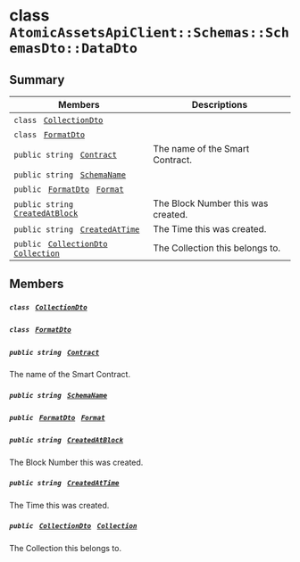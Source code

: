 # class `AtomicAssetsApiClient::Schemas::SchemasDto::DataDto` 

## Summary

 Members                                | Descriptions                                
----------------------------------------|---------------------------------------------
`class ` [`CollectionDto`](AtomicAssetsApiClient--Schemas--SchemasDto--DataDto--CollectionDto.md)        | 
`class ` [`FormatDto`](AtomicAssetsApiClient--Schemas--SchemasDto--DataDto--FormatDto.md)        | 
`public string ` [`Contract`](#class_atomic_assets_api_client_1_1_schemas_1_1_schemas_dto_1_1_data_dto_1a9b4baf8484b98d89513d7776a8877d0e) | The name of the Smart Contract.
`public string ` [`SchemaName`](#class_atomic_assets_api_client_1_1_schemas_1_1_schemas_dto_1_1_data_dto_1a50d439f0d7b1835a13ec1f4da383f957) | 
`public ` [`FormatDto`](AtomicAssetsApiClient--Schemas--SchemasDto--DataDto--FormatDto.md)` ` [`Format`](#class_atomic_assets_api_client_1_1_schemas_1_1_schemas_dto_1_1_data_dto_1ab4fe4d63207a5184d9e0c8a5aa54891c) | 
`public string ` [`CreatedAtBlock`](#class_atomic_assets_api_client_1_1_schemas_1_1_schemas_dto_1_1_data_dto_1a022adc431e5845376e250208a999e12d) | The Block Number this was created.
`public string ` [`CreatedAtTime`](#class_atomic_assets_api_client_1_1_schemas_1_1_schemas_dto_1_1_data_dto_1a4cb9b4aaa1372df6dc2bb7d8f4916403) | The Time this was created.
`public ` [`CollectionDto`](AtomicAssetsApiClient--Schemas--SchemasDto--DataDto--CollectionDto.md)` ` [`Collection`](#class_atomic_assets_api_client_1_1_schemas_1_1_schemas_dto_1_1_data_dto_1ac6d9b0c1cef1d8ad020fa9b6fc1c3319) | The Collection this belongs to.

## Members

##### `class ` [`CollectionDto`](AtomicAssetsApiClient--Schemas--SchemasDto--DataDto--CollectionDto.md) 

##### `class ` [`FormatDto`](AtomicAssetsApiClient--Schemas--SchemasDto--DataDto--FormatDto.md) 

##### `public string ` [`Contract`](#class_atomic_assets_api_client_1_1_schemas_1_1_schemas_dto_1_1_data_dto_1a9b4baf8484b98d89513d7776a8877d0e) 

The name of the Smart Contract.

##### `public string ` [`SchemaName`](#class_atomic_assets_api_client_1_1_schemas_1_1_schemas_dto_1_1_data_dto_1a50d439f0d7b1835a13ec1f4da383f957) 

##### `public ` [`FormatDto`](AtomicAssetsApiClient--Schemas--SchemasDto--DataDto--FormatDto.md)` ` [`Format`](#class_atomic_assets_api_client_1_1_schemas_1_1_schemas_dto_1_1_data_dto_1ab4fe4d63207a5184d9e0c8a5aa54891c) 

##### `public string ` [`CreatedAtBlock`](#class_atomic_assets_api_client_1_1_schemas_1_1_schemas_dto_1_1_data_dto_1a022adc431e5845376e250208a999e12d) 

The Block Number this was created.

##### `public string ` [`CreatedAtTime`](#class_atomic_assets_api_client_1_1_schemas_1_1_schemas_dto_1_1_data_dto_1a4cb9b4aaa1372df6dc2bb7d8f4916403) 

The Time this was created.

##### `public ` [`CollectionDto`](AtomicAssetsApiClient--Schemas--SchemasDto--DataDto--CollectionDto.md)` ` [`Collection`](#class_atomic_assets_api_client_1_1_schemas_1_1_schemas_dto_1_1_data_dto_1ac6d9b0c1cef1d8ad020fa9b6fc1c3319) 

The Collection this belongs to.

